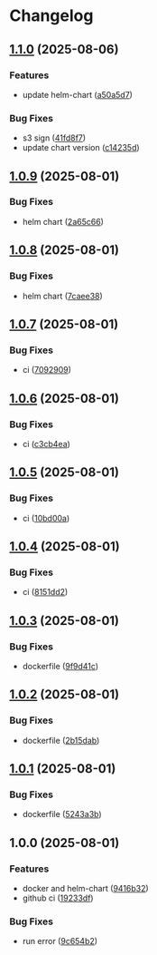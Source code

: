 # Changelog

## [1.1.0](https://github.com/36node/mysql-backup/compare/v1.0.9...v1.1.0) (2025-08-06)


### Features

* update helm-chart ([a50a5d7](https://github.com/36node/mysql-backup/commit/a50a5d7ca5af5c6b228f36e1fd4de3a702507cfa))


### Bug Fixes

* s3 sign ([41fd8f7](https://github.com/36node/mysql-backup/commit/41fd8f71abea0e6093aab1ca0bef0091038654ab))
* update chart version ([c14235d](https://github.com/36node/mysql-backup/commit/c14235d6a8e76f7175e99ece72561c9a4862e405))

## [1.0.9](https://github.com/36node/mysql-backup/compare/v1.0.8...v1.0.9) (2025-08-01)


### Bug Fixes

* helm chart ([2a65c66](https://github.com/36node/mysql-backup/commit/2a65c66cb0f9a43fd4d3d01d010a6cb4b708ba40))

## [1.0.8](https://github.com/36node/mysql-backup/compare/v1.0.7...v1.0.8) (2025-08-01)


### Bug Fixes

* helm chart ([7caee38](https://github.com/36node/mysql-backup/commit/7caee38186aeb34f72b412e64798fd622037ad39))

## [1.0.7](https://github.com/36node/mysql-backup/compare/v1.0.6...v1.0.7) (2025-08-01)


### Bug Fixes

* ci ([7092909](https://github.com/36node/mysql-backup/commit/70929094dec43e2da2ce57093e76a5b7fd17916e))

## [1.0.6](https://github.com/36node/mysql-backup/compare/v1.0.5...v1.0.6) (2025-08-01)


### Bug Fixes

* ci ([c3cb4ea](https://github.com/36node/mysql-backup/commit/c3cb4ea22475b17d85d5f7fe57cc6d388fc5a531))

## [1.0.5](https://github.com/36node/mysql-backup/compare/v1.0.4...v1.0.5) (2025-08-01)


### Bug Fixes

* ci ([10bd00a](https://github.com/36node/mysql-backup/commit/10bd00a1aee2de17b1e3b8a798bc394597ed566b))

## [1.0.4](https://github.com/36node/mysql-backup/compare/v1.0.3...v1.0.4) (2025-08-01)


### Bug Fixes

* ci ([8151dd2](https://github.com/36node/mysql-backup/commit/8151dd24436425da02db35ad547c28f744d37953))

## [1.0.3](https://github.com/36node/mysql-backup/compare/v1.0.2...v1.0.3) (2025-08-01)


### Bug Fixes

* dockerfile ([9f9d41c](https://github.com/36node/mysql-backup/commit/9f9d41cefa7fe2cb72988f6f51319f3e05482a0b))

## [1.0.2](https://github.com/36node/mysql-backup/compare/v1.0.1...v1.0.2) (2025-08-01)


### Bug Fixes

* dockerfile ([2b15dab](https://github.com/36node/mysql-backup/commit/2b15dab8410f6b63430cafd8c38375719b7924ac))

## [1.0.1](https://github.com/36node/mysql-backup/compare/v1.0.0...v1.0.1) (2025-08-01)


### Bug Fixes

* dockerfile ([5243a3b](https://github.com/36node/mysql-backup/commit/5243a3b11e937acf393cca8ef3e0adebd779338a))

## 1.0.0 (2025-08-01)


### Features

* docker and helm-chart ([9416b32](https://github.com/36node/mysql-backup/commit/9416b326ff9233c224c436bf8c7443a7de6ecf0c))
* github ci ([19233df](https://github.com/36node/mysql-backup/commit/19233dff1419cd7984e122edd113426486577944))


### Bug Fixes

* run error ([9c654b2](https://github.com/36node/mysql-backup/commit/9c654b21beb02fbcbcf2719f2bff061c03d95698))
